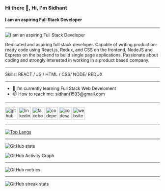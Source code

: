 ### Hi there 👋, Hi, I'm Sidhant

#### I am an aspiring Full Stack Developer

<hr>

![I am an aspiring Full Stack Developer](https://scontent.fbbi1-2.fna.fbcdn.net/v/t1.6435-9/179321385_1003392640518498_1822852473395378843_n.jpg?_nc_cat=102&ccb=1-3&_nc_sid=730e14&_nc_ohc=Crc7DBmGfdQAX9sFRfi&_nc_ht=scontent.fbbi1-2.fna&oh=293aa8310320773c3b2be6144b78dea0&oe=60B330F5)

Dedicated and aspiring full stack developer. Capable of writing production-ready code using React.js, Redux, and CSS on the frontend, NodeJS and Express on the backend to build single page applications. Passionate about coding and strongly interested in working in a product based company.

<hr>

Skills: REACT / JS / HTML / CSS/ NODE/ REDUX

<hr>

- 🌱 I’m currently learning Full Stack Web Develoment
- 📫 How to reach me: sidhant1593@gmail.com

<hr>

[<img src='https://cdn.jsdelivr.net/npm/simple-icons@3.0.1/icons/github.svg' alt='github' height='40'>](https://github.com/sidhant2709) [<img src='https://cdn.jsdelivr.net/npm/simple-icons@3.0.1/icons/linkedin.svg' alt='linkedin' height='40'>](https://www.linkedin.com/in/https://www.linkedin.com/in/sidhant-kumar-sahoo-08a8291b8//) [<img src='https://cdn.jsdelivr.net/npm/simple-icons@3.0.1/icons/facebook.svg' alt='facebook' height='40'>](https://www.facebook.com/https://www.facebook.com/sidhant.sahoo.270992/) [<img src='https://cdn.jsdelivr.net/npm/simple-icons@3.0.1/icons/codepen.svg' alt='codepen' height='40'>](https://codepen.io/https://codepen.io/sid2709) [<img src='https://cdn.jsdelivr.net/npm/simple-icons@3.0.1/icons/codesandbox.svg' alt='codesandbox' height='40'>](https://codesandbox.io/u/https://codesandbox.io/dashboard/home?workspace=f346fb88-dac7-4059-9cac-132f8c10abe6) [<img src='https://cdn.jsdelivr.net/npm/simple-icons@3.0.1/icons/icloud.svg' alt='website' height='40'>](https://sidhant2709.github.io/react-deploy-portfolio/)

<hr>

[![Top Langs](https://github-readme-stats.vercel.app/api/top-langs/?username=sidhant2709)](https://github.com/anuraghazra/github-readme-stats)

<hr>

![GitHub stats](https://github-readme-stats.vercel.app/api?username=sidhant2709&show_icons=true&count_private=true)

![GitHub Activity Graph](https://activity-graph.herokuapp.com/graph?username=sidhant2709)

<hr>

![GitHub metrics](https://metrics.lecoq.io/sidhant2709)

<hr>

![GitHub streak stats](https://github-readme-streak-stats.herokuapp.com/?user=sidhant2709)
